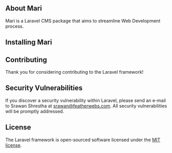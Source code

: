 ## About Mari

Mari is a Laravel CMS package that aims to streamline Web Development process.

## Installing Mari

## Contributing

Thank you for considering contributing to the Laravel framework!

## Security Vulnerabilities

If you discover a security vulnerability within Laravel, please send an e-mail to Srawan Shrestha at srawan@featherwebs.com. All security vulnerabilities will be promptly addressed.

## License

The Laravel framework is open-sourced software licensed under the [MIT license](http://opensource.org/licenses/MIT).
